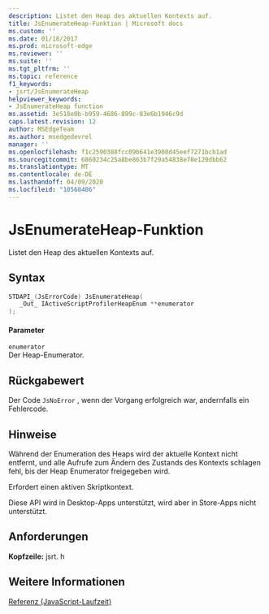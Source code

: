 ```yaml
---
description: Listet den Heap des aktuellen Kontexts auf.
title: JsEnumerateHeap-Funktion | Microsoft docs
ms.custom: ''
ms.date: 01/18/2017
ms.prod: microsoft-edge
ms.reviewer: ''
ms.suite: ''
ms.tgt_pltfrm: ''
ms.topic: reference
f1_keywords:
- jsrt/JsEnumerateHeap
helpviewer_keywords:
- JsEnumerateHeap function
ms.assetid: 3e518e0b-b959-4686-899c-83e6b1946c9d
caps.latest.revision: 12
author: MSEdgeTeam
ms.author: msedgedevrel
manager: ''
ms.openlocfilehash: f1c2590388fcc09b641e3908d45eef7271bcb1ad
ms.sourcegitcommit: 6860234c25a8be863b7f29a54838e78e120dbb62
ms.translationtype: MT
ms.contentlocale: de-DE
ms.lasthandoff: 04/09/2020
ms.locfileid: "10568406"
---
```

# JsEnumerateHeap-Funktion
Listet den Heap des aktuellen Kontexts auf.  
  
## Syntax  
  
```cpp  
STDAPI_(JsErrorCode) JsEnumerateHeap(  
   _Out_ IActiveScriptProfilerHeapEnum **enumerator  
);  
```  
  
#### Parameter  
 `enumerator`  
 Der Heap-Enumerator.  
  
## Rückgabewert  
 Der Code `JsNoError` , wenn der Vorgang erfolgreich war, andernfalls ein Fehlercode.  
  
## Hinweise  
 Während der Enumeration des Heaps wird der aktuelle Kontext nicht entfernt, und alle Aufrufe zum Ändern des Zustands des Kontexts schlagen fehl, bis der Heap Enumerator freigegeben wird.  
  
 Erfordert einen aktiven Skriptkontext.  
  
 Diese API wird in Desktop-Apps unterstützt, wird aber in Store-Apps nicht unterstützt.  
  
## Anforderungen  
 **Kopfzeile:** jsrt. h  
  
## Weitere Informationen  
 [Referenz (JavaScript-Laufzeit)](../chakra-hosting/reference-javascript-runtime.md)